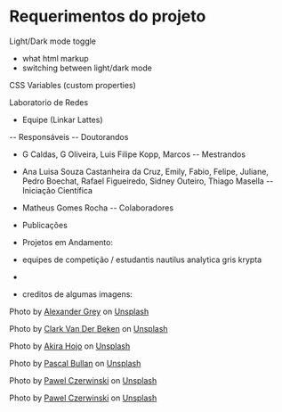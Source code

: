 # Requerimentos do projeto

Light/Dark mode toggle
- what html markup
- switching between light/dark mode

CSS Variables (custom properties)


Laboratorio de Redes

- Equipe
(Linkar Lattes)

-- Responsáveis
-- Doutorandos
 - G Caldas, G Oliveira, Luis Filipe Kopp, Marcos
-- Mestrandos
 - Ana Luisa Souza Castanheira da Cruz, Emily, Fabio, Felipe, Juliane, Pedro Boechat, Rafael     Figueiredo, Sidney Outeiro, Thiago Masella
-- Iniciação Científica
 - Matheus Gomes Rocha
-- Colaboradores

- Publicações

- Projetos em Andamento:
- equipes de competição / estudantis
nautilus
analytica
gris
krypta
- 

- creditos de algumas imagens:

Photo by <a href="https://unsplash.com/@sharonmccutcheon?utm_source=unsplash&utm_medium=referral&utm_content=creditCopyText">Alexander Grey</a> on <a href="https://unsplash.com/photos/WqPAETBU2G8?utm_source=unsplash&utm_medium=referral&utm_content=creditCopyText">Unsplash</a>
  
Photo by <a href="https://unsplash.com/@snapsbyclark?utm_source=unsplash&utm_medium=referral&utm_content=creditCopyText">Clark Van Der Beken</a> on <a href="https://unsplash.com/photos/KvuSeA5Ep4c?utm_source=unsplash&utm_medium=referral&utm_content=creditCopyText">Unsplash</a>

Photo by <a href="https://unsplash.com/@joephotography?utm_source=unsplash&utm_medium=referral&utm_content=creditCopyText">Akira Hojo</a> on <a href="https://unsplash.com/photos/ZxGdri2EWzk?utm_source=unsplash&utm_medium=referral&utm_content=creditCopyText">Unsplash</a>

Photo by <a href="https://unsplash.com/@jetztabertempo?utm_source=unsplash&utm_medium=referral&utm_content=creditCopyText">Pascal Bullan</a> on <a href="https://unsplash.com/photos/a-close-up-of-a-plant-with-white-lines-on-it-1w4T0Z3toPI?utm_source=unsplash&utm_medium=referral&utm_content=creditCopyText">Unsplash</a>

Photo by <a href="https://unsplash.com/@pawel_czerwinski?utm_source=unsplash&utm_medium=referral&utm_content=creditCopyText">Pawel Czerwinski</a> on <a href="https://unsplash.com/photos/eybM9n4yrpE?utm_source=unsplash&utm_medium=referral&utm_content=creditCopyText">Unsplash</a>

Photo by <a href="https://unsplash.com/@pawel_czerwinski?utm_source=unsplash&utm_medium=referral&utm_content=creditCopyText">Pawel Czerwinski</a> on <a href="https://unsplash.com/photos/Uy_w-PQcndE?utm_source=unsplash&utm_medium=referral&utm_content=creditCopyText">Unsplash</a>
  
